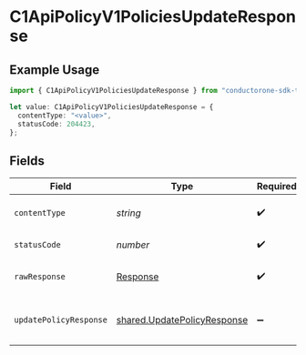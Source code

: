 # C1ApiPolicyV1PoliciesUpdateResponse

## Example Usage

```typescript
import { C1ApiPolicyV1PoliciesUpdateResponse } from "conductorone-sdk-typescript/sdk/models/operations";

let value: C1ApiPolicyV1PoliciesUpdateResponse = {
  contentType: "<value>",
  statusCode: 204423,
};
```

## Fields

| Field                                                                             | Type                                                                              | Required                                                                          | Description                                                                       |
| --------------------------------------------------------------------------------- | --------------------------------------------------------------------------------- | --------------------------------------------------------------------------------- | --------------------------------------------------------------------------------- |
| `contentType`                                                                     | *string*                                                                          | :heavy_check_mark:                                                                | HTTP response content type for this operation                                     |
| `statusCode`                                                                      | *number*                                                                          | :heavy_check_mark:                                                                | HTTP response status code for this operation                                      |
| `rawResponse`                                                                     | [Response](https://developer.mozilla.org/en-US/docs/Web/API/Response)             | :heavy_check_mark:                                                                | Raw HTTP response; suitable for custom response parsing                           |
| `updatePolicyResponse`                                                            | [shared.UpdatePolicyResponse](../../../sdk/models/shared/updatepolicyresponse.md) | :heavy_minus_sign:                                                                | The UpdatePolicyResponse message contains the updated policy object.              |